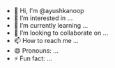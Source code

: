 - 👋 Hi, I’m @ayushkanoop
- 👀 I’m interested in ...
- 🌱 I’m currently learning ...
- 💞️ I’m looking to collaborate on ...
- 📫 How to reach me ...
- 😄 Pronouns: ...
- ⚡ Fun fact: ...

<!---
ayushkanoop/ayushkanoop is a ✨ special ✨ repository because its `README.md` (this file) appears on your GitHub profile.
You can click the Preview link to take a look at your changes.
--->
